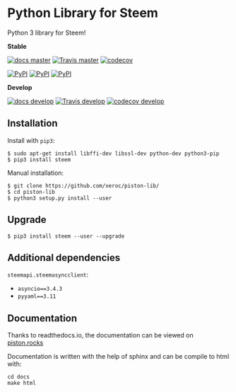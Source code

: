 Python Library for Steem
========================

Python 3 library for Steem!

**Stable**

[![docs master](https://readthedocs.org/projects/piston-lib/badge/?version=latest)](http://piston-lib.readthedocs.io/en/latest/)
[![Travis master](https://travis-ci.org/xeroc/piston-lib.png?branch=master)](https://travis-ci.org/xeroc/piston-lib)
[![codecov](https://codecov.io/gh/xeroc/piston-lib/branch/master/graph/badge.svg)](https://codecov.io/gh/xeroc/piston-lib)


[![PyPI](https://img.shields.io/pypi/dm/steem.svg?maxAge=2592000)]()
[![PyPI](https://img.shields.io/pypi/dw/steem.svg?maxAge=2592000)]()
[![PyPI](https://img.shields.io/pypi/dd/steem.svg?maxAge=2592000)]()

**Develop**

[![docs develop](https://readthedocs.org/projects/piston-lib/badge/?version=develop)](http://piston-lib.readthedocs.io/en/develop/)
[![Travis develop](https://travis-ci.org/xeroc/piston-lib.png?branch=develop)](https://travis-ci.org/xeroc/piston-lib)
[![codecov develop](https://codecov.io/gh/xeroc/piston-lib/branch/develop/graph/badge.svg)](https://codecov.io/gh/xeroc/piston-lib)

Installation
------------

Install with `pip3`:

    $ sudo apt-get install libffi-dev libssl-dev python-dev python3-pip
    $ pip3 install steem

Manual installation:

    $ git clone https://github.com/xeroc/piston-lib/
    $ cd piston-lib
    $ python3 setup.py install --user

Upgrade
-------

    $ pip3 install steem --user --upgrade

Additional dependencies
-----------------------

`steemapi.steemasyncclient`:
 * `asyncio==3.4.3`
 * `pyyaml==3.11`

Documentation
-------------

Thanks to readthedocs.io, the documentation can be viewed on
[piston.rocks](http://piston.rocks)

Documentation is written with the help of sphinx and can be compile to
html with:

    cd docs
    make html
